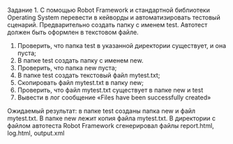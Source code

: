 Задание 1. C помощью Robot Framework и стандартной библиотеки Operating System перевести в кейворды и автоматизировать тестовый сценарий. Предварительно создать папку с именем test. Автотест должен быть оформлен в текстовом файле.
1.	Проверить, что папка test в указанной директории существует, и она пуста;
2.	В папке test создать папку с именем new.
3.	Проверить, что папка new пуста;
4.	В папке test создать текстовый файл mytest.txt;
5.	Скопировать файл mytest.txt в папку new;
6.	Проверить, что файл mytest.txt существует в папке new и test
7.	Вывести в лог сообщение  «Files have been successfully created»

Ожидаемый результат: в папке test созданы папка new и файл mytest.txt. В папке new лежит копия файла mytest.txt. В директории с файлом автотеста Robot Framework сгенерировал файлы report.html, log.html, output.xml
